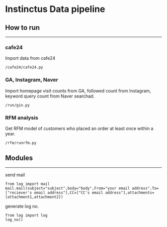 # Instinctus Data pipeline

## How to run
***

### cafe24
Import data from cafe24

    /cafe24/cafe24.py

### GA, Instagram, Naver
Import homepage visit counts from GA, followed count from Instagram, keyword query count from Naver searchad.

    /run/gin.py
    
### RFM analysis
Get RFM model of customers who placed an order at least once within a year.

    /rfm/runrfm.py

## Modules
***
send mail

    from log import mail
    mail.mail(subject="subject",body="body",From="your email address",To=["reciever's email address"],CC=["CC's email address"],attachments=[attachment1,attachment2])

generate log no.

    from log import log
    log_no()
